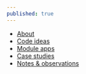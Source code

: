 ```yaml
---
published: true
---
```


- <span class="about">[About](/about)</span>
- <span class="code-ideas">[Code ideas](/code-ideas)</spam>
- <span class="module-apps">[Module apps](/module-apps)</spam>
- <span class="case-studies">[Case studies](/case-studies)</spam>
- <span class="notes">[Notes & observations](/notes)</spam>